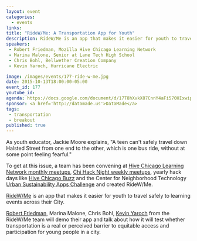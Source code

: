```yaml
---
layout: event
categories: 
  - events
links:
title: "RideW/Me: A Transportation App for Youth"
description: RideW/Me is an app that makes it easier for youth to travel safely to learning events across their City. Robert Friedman, Marina Malone, Chris Bohl, Kevin Yaroch from the RideW/Me team will demo their app and talk about how it will test whether transportation is a real or perceived barrier to equitable access and participation for young people in a city.
speakers:
 - Robert Friedman, Mozilla Hive Chicago Learning Network
 - Marina Malone, Senior at Lane Tech High School
 - Chris Bohl, Bellwether Creation Company
 - Kevin Yaroch, Hurricane Electric

image: /images/events/177-ride-w-me.jpg
date: 2015-10-13T18:00:00-05:00
event_id: 177
youtube_id: 
agenda: https://docs.google.com/document/d/17T8hXvkX87CnnY4aFi570HIxwipzgv7cG9782qtvOcw/edit#
sponsor: <a href='http://datamade.us'>DataMade</a>
tags: 
 - transportation
 - breakout
published: true
---
```


As youth educator, Jackie Moore explains, "A teen can't safely travel down Halsted Street from one end to the other, which is one bus ride, without at some point feeling fearful." 

To get at this issue, a team has been convening at [Hive Chicago Learning Network monthly meetups](http://hivechicago.org/gohivechi/#meetups), [Chi Hack Night weekly meetups](http://chihacknight.org/), yearly hack days like [Hive Chicago Buzz](http://www.hivechicagobuzz.org/) and the Center for Neighborhood Technology [Urban Sustainability Apps Challenge](http://www.cnt.org/projects/urban-sustainability-apps-competition) and created RideW/Me.

[RideW/Me](http://www.ridewit.me/) is an app that makes it easier for youth to travel safely to learning events across their City. 

[Robert Friedman](https://twitter.com/omnignorant), Marina Malone, Chris Bohl, [Kevin Yaroch](https://www.linkedin.com/pub/kevin-yaroch/13/74a/283) from the RideW/Me team will demo their app and talk about how it will test whether transportation is a real or perceived barrier to equitable access and participation for young people in a city.